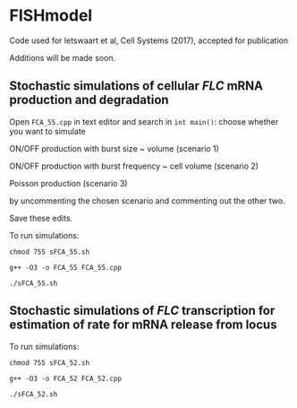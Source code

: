 # FISHmodel
Code used for Ietswaart et al, Cell Systems (2017), accepted for publication

Additions will be made soon.

## Stochastic simulations of cellular *FLC* mRNA production and degradation

Open `FCA_55.cpp` in text editor and search in `int main()`: 
choose whether you want to simulate

ON/OFF production with burst size ~ volume (scenario 1)

ON/OFF production with burst frequency ~ cell volume (scenario 2)

Poisson production (scenario 3)

by uncommenting the chosen scenario and commenting out the other two.

Save these edits.

To run simulations: 

`chmod 755 sFCA_55.sh`

`g++ -O3 -o FCA_55 FCA_55.cpp`
 
`./sFCA_55.sh` 

## Stochastic simulations of *FLC* transcription for estimation of rate for mRNA release from locus

To run simulations: 

`chmod 755 sFCA_52.sh`

`g++ -O3 -o FCA_52 FCA_52.cpp`
 
`./sFCA_52.sh` 


